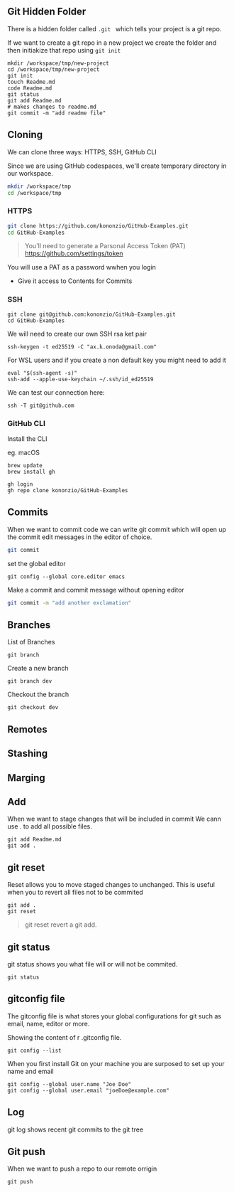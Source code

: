## Git Hidden Folder
There is a hidden folder called `.git ` which tells your project is a git repo.

If we want to create a git repo in a new project we create the folder and then initiakize that repo using `git init`
```
mkdir /workspace/tmp/new-project
cd /workspace/tmp/new-project
git init
touch Readme.md
code Readme.md
git status
git add Readme.md
# makes changes to readme.md
git commit -m "add readme file"
```

## Cloning

We can clone three ways: HTTPS, SSH, GitHub CLI

Since we are using GitHub codespaces, we'll create temporary directory in our workspace.

```sh
mkdir /workspace/tmp
cd /workspace/tmp
```

### HTTPS

```sh
git clone https://github.com/kononzio/GitHub-Examples.git
cd GitHub-Examples
```

> You'll need to generate a Parsonal Access Token (PAT)
https://github.com/settings/token

You will use a PAT as a password wwhen you login
- Give it access to Contents for Commits

### SSH
```
git clone git@github.com:kononzio/GitHub-Examples.git
cd GitHub-Examples
```

We will need to create our own SSH rsa ket pair
```
ssh-keygen -t ed25519 -C "ax.k.onoda@gmail.com"
```


For WSL users and if you create a non default key you might need to add it

```
eval "$(ssh-agent -s)"
ssh-add --apple-use-keychain ~/.ssh/id_ed25519
```

We can test our connection here: 
```
ssh -T git@github.com
```

### GitHub CLI

Install the CLI

eg. macOS

```
brew update
brew install gh
```


```
gh login
gh repo clone kononzio/GitHub-Examples
```

## Commits
When we want to commit code we can write git commit which will open up the commit edit messages in the editor of choice.

```sh
git commit
```

set the global editor 
```
git config --global core.editor emacs
```

Make a commit and commit message without opening editor
```sh
git commit -m "add another exclamation"
```

## Branches

List of Branches

```
git branch
```

Create a new branch

```
git branch dev
```

Checkout the branch

```
git checkout dev
```

## Remotes

## Stashing

## Marging

## Add
When we want to stage changes that will be included in commit
We cann use . to add all possible files.

```
git add Readme.md
git add .
```

## git reset
Reset allows you to move staged changes to unchanged. This is useful when you to revert all files not to be commited

```
git add .
git reset
```

> git reset revert a git add.

## git status
git status shows you what file will or will not be commited.

```
git status
```

## gitconfig file
The gitconfig file is what stores your global configurations for git such as email, name, editor or more.

Showing the content of r .gitconfig file.
```
git config --list
```

When you first install Git on your machine you are surposed to set up
your name and email

```
git config --global user.name "Joe Doe"
git config --global user.email "joeDoe@example.com"
```

## Log

git log shows recent git commits to the git tree

## Git push
When we want to push a repo to our remote orrigin

```
git push
```